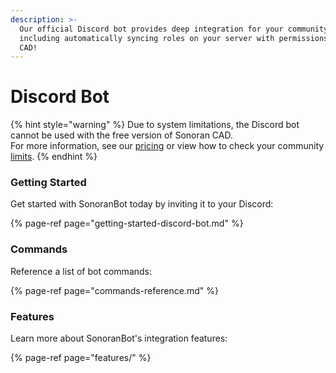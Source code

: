 ```yaml
---
description: >-
  Our official Discord bot provides deep integration for your community,
  including automatically syncing roles on your server with permissions in the
  CAD!
---
```


# Discord Bot

{% hint style="warning" %}
Due to system limitations, the Discord bot cannot be used with the free version of Sonoran CAD.  
For more information, see our [pricing](../../pricing/faq/) or view how to check your community [limits](../../tutorials/getting-started/view-your-limits.md).
{% endhint %}



### Getting Started

Get started with SonoranBot today by inviting it to your Discord:

{% page-ref page="getting-started-discord-bot.md" %}

### Commands

Reference a list of bot commands:

{% page-ref page="commands-reference.md" %}

### Features

Learn more about SonoranBot's integration features:

{% page-ref page="features/" %}



